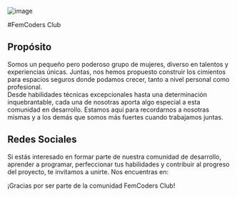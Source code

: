 ![image](https://github.com/femcodersclub/femcodersclub/assets/158848998/389bedc2-bf92-46b4-b4c7-32c051049f19)

#FemCoders Club

## Propósito

Somos   un   pequeño   pero   poderoso   grupo   de   mujeres,   diverso   en talentos y experiencias únicas. 
Juntas, nos hemos propuesto construir los cimientos para espacios seguros donde podamos crecer, tanto a nivel   personal   como   profesional.   
Desde   habilidades   técnicas excepcionales hasta una determinación inquebrantable, cada una de nosotras   aporta   algo   especial   a   esta   comunidad   en   desarrollo. 
Estamos aquí para recordarnos a nosotras mismas y a los demás que somos más fuertes cuando trabajamos juntas.

## Redes Sociales
Si estás interesado en formar parte de nuestra comunidad de desarrollo, aprender a programar, perfeccionar tus habilidades y contribuir al progreso del proyecto, te invitamos a unirte. Nos encuentras en:



¡Gracias por ser parte de la comunidad FemCoders Club!
